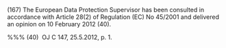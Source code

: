 (167) The European Data Protection Supervisor has been consulted in accordance with Article 28(2) of Regulation (EC) No 45/2001 and delivered an opinion on 10 February 2012 (40).

%%% (40)  OJ C 147, 25.5.2012, p. 1.